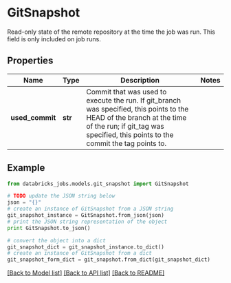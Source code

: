 # GitSnapshot

Read-only state of the remote repository at the time the job was run. This field is only included on job runs.

## Properties
Name | Type | Description | Notes
------------ | ------------- | ------------- | -------------
**used_commit** | **str** | Commit that was used to execute the run. If git_branch was specified, this points to the HEAD of the branch at the time of the run; if git_tag was specified, this points to the commit the tag points to. | 

## Example

```python
from databricks_jobs.models.git_snapshot import GitSnapshot

# TODO update the JSON string below
json = "{}"
# create an instance of GitSnapshot from a JSON string
git_snapshot_instance = GitSnapshot.from_json(json)
# print the JSON string representation of the object
print GitSnapshot.to_json()

# convert the object into a dict
git_snapshot_dict = git_snapshot_instance.to_dict()
# create an instance of GitSnapshot from a dict
git_snapshot_form_dict = git_snapshot.from_dict(git_snapshot_dict)
```
[[Back to Model list]](../README.md#documentation-for-models) [[Back to API list]](../README.md#documentation-for-api-endpoints) [[Back to README]](../README.md)


